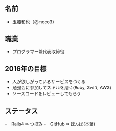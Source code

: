 ## 名前
- 玉腰和也（@moco3）

## 職業
- プログラマー兼代表取締役

## 2016年の目標
- 人が欲しがっているサービスをつくる
- 勉強会に参加してスキルを磨く(Ruby, Swift, AWS)
- ソースコードをレビューしてもらう

## ステータス
-　Rails4 ⇛ つぼみ
-　GitHub ⇛ ほんば(本葉)
